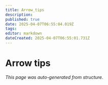 ```yaml
---
title: Arrow_tips
description: 
published: true
date: 2025-04-07T06:55:04.019Z
tags: 
editor: markdown
dateCreated: 2025-04-07T06:55:01.731Z
---
```


# Arrow tips

*This page was auto-generated from structure.*